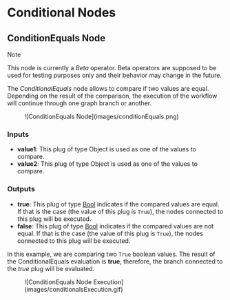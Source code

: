 # Conditional Nodes

## ConditionEquals Node
>[!NOTE]
> This node is currently a *Beta* operator. Beta operators are supposed to be used for testing purposes only and their behavior may change in the future.

The *ConditionalEquals* node allows to compare if two values are equal. Depending on the result of the comparison, the execution of the workflow will continue through one graph branch or another. 

<figure style="width:80%" markdown>
    ![ConditionEquals Node](images/conditionEquals.png)
</figure>

### Inputs
- **value1**: This plug of type Object is used as one of the values to compare.
- **value2**: This plug of type Object is used as one of the values to compare.

### Outputs
- **true**: This plug of type [Bool](../nodes/#plugs) indicates if the compared values are equal. If that is the case (the value of this plug is `True`), the nodes connected to this plug will be executed.
- **false**: This plug of type [Bool](../nodes/#plugs) indicates if the compared values are not equal. If that is the case (the value of this plug is `True`), the nodes connected to this plug will be executed.

In this example, we are comparing two `True` boolean values. The result of the ConditionalEquals evaluation is **true**, therefore, the branch connected to the *true* plug will be evaluated.
<figure style="width:80%" markdown>
    ![ConditionEquals Node Execution](images/conditionalsExecution.gif)
</figure

<!-- ### Examples

This section is reserved to an example video of how to use the Conditional nodes.

 -->